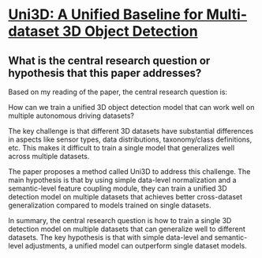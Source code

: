 # [Uni3D: A Unified Baseline for Multi-dataset 3D Object Detection](https://arxiv.org/abs/2303.06880)

## What is the central research question or hypothesis that this paper addresses?

 Based on my reading of the paper, the central research question is: 

How can we train a unified 3D object detection model that can work well on multiple autonomous driving datasets?

The key challenge is that different 3D datasets have substantial differences in aspects like sensor types, data distributions, taxonomy/class definitions, etc. This makes it difficult to train a single model that generalizes well across multiple datasets. 

The paper proposes a method called Uni3D to address this challenge. The main hypothesis is that by using simple data-level normalization and a semantic-level feature coupling module, they can train a unified 3D detection model on multiple datasets that achieves better cross-dataset generalization compared to models trained on single datasets.

In summary, the central research question is how to train a single 3D detection model on multiple datasets that can generalize well to different datasets. The key hypothesis is that with simple data-level and semantic-level adjustments, a unified model can outperform single dataset models.
